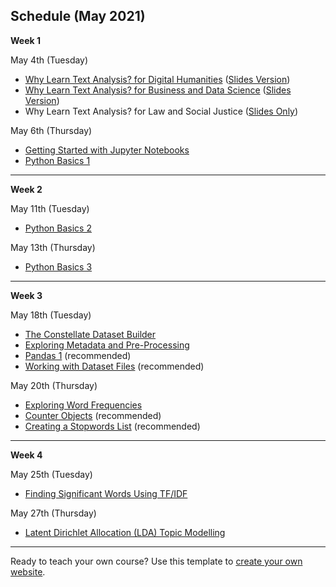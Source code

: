 ## Schedule (May 2021)

**Week 1**

May 4th (Tuesday)
* [Why Learn Text Analysis? for Digital Humanities](./why-dh.md) ([Slides Version](https://tinyurl.com/yabsasgp)) 
* [Why Learn Text Analysis? for Business and Data Science](./why-ds.md) ([Slides Version](https://tinyurl.com/verqmpd))
* Why Learn Text Analysis? for Law and Social Justice ([Slides Only](https://tinyurl.com/ew2vphc))

May 6th (Thursday)
* [Getting Started with Jupyter Notebooks](../getting-started-with-jupyter.ipynb)
* [Python Basics 1](../python-basics-1.ipynb)
___
**Week 2**

May 11th (Tuesday)

* [Python Basics 2](../python-basics-2.ipynb)

May 13th (Thursday)

* [Python Basics 3](../python-basics-3.ipynb)
___
**Week 3**

May 18th (Tuesday)

* [The Constellate Dataset Builder](https://tdm-pilot.org/builder/)
* [Exploring Metadata and Pre-Processing](../exploring-metadata.ipynb)
* [Pandas 1](../pandas-1.ipynb) (recommended)
* [Working with Dataset Files](../working-with-dataset-files.ipynb) (recommended)

May 20th (Thursday)

* [Exploring Word Frequencies](../exploring-word-frequencies.ipynb)
* [Counter Objects](../counter-objects.ipynb) (recommended)
* [Creating a Stopwords List](../creating-stopwords-list.ipynb) (recommended)
___
**Week 4**

May 25th (Tuesday)

* [Finding Significant Words Using TF/IDF](../finding-significant-terms.ipynb)

May 27th (Thursday)

* [Latent Dirichlet Allocation (LDA) Topic Modelling](../topic-modeling.ipynb)
___

Ready to teach your own course? Use this template to [create your own website](./create-your-own.md).

